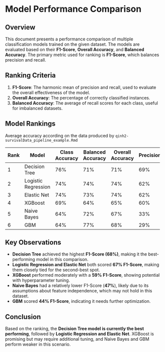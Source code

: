 # Model Performance Comparison

## Overview
This document presents a performance comparison of multiple classification models trained on the given dataset. The models are evaluated based on their **F1-Score**, **Overall Accuracy**, and **Balanced Accuracy**. The primary metric used for ranking is **F1-Score**, which balances precision and recall.

## Ranking Criteria
1. **F1-Score**: The harmonic mean of precision and recall, used to evaluate the overall effectiveness of the model.
2. **Overall Accuracy**: The percentage of correctly classified instances.
3. **Balanced Accuracy**: The average of recall scores for each class, useful for imbalanced datasets.

## Model Rankings
Average accuracy according on the data produced by `qinh2-survivalData_pipeline_example.Rmd`

| Rank | Model               | Class Accuracy | Balanced Accuracy  | Overall Accuracy | Precision | F1-Score |
|------|---------------------|----------------|--------------------|------------------|-----------|----------|
| 1    | Decision Tree       | 76%            | 71%                | 71%              | 69%       | 68%      |
| 2    | Logistic Regression | 74%            | 74%                | 74%              | 62%       | 67%      |
| 3    | Elastic Net         | 74%            | 73%                | 74%              | 62%       | 67%      |
| 4    | XGBoost             | 69%            | 64%                | 65%              | 60%       | 59%      |
| 5    | Naive Bayes         | 64%            | 72%                | 67%              | 33%       | 47%      |
| 6    | GBM                 | 64%            | 77%                | 68%              | 29%       | 44%      |

## Key Observations
- **Decision Tree** achieved the highest **F1-Score (68%)**, making it the best-performing model in this comparison.
- **Logistic Regression and Elastic Net** both scored **67% F1-Score**, making them closely tied for the second-best spot.
- **XGBoost** performed moderately with a **59% F1-Score**, showing potential with hyperparameter tuning.
- **Naive Bayes** had a relatively lower F1-Score (**47%**), likely due to its assumptions about feature independence, which may not hold in this dataset.
- **GBM** scored **44% F1-Score**, indicating it needs further optimization.

## Conclusion
Based on the ranking, the **Decision Tree model is currently the best performing**, followed by **Logistic Regression and Elastic Net**. XGBoost is promising but may require additional tuning, and Naive Bayes and GBM perform weaker in this scenario.